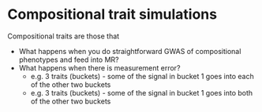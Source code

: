 # Compositional trait simulations

Compositional traits are those that 

- What happens when you do straightforward GWAS of compositional phenotypes and feed into MR?
- What happens when there is measurement error?
  - e.g. 3 traits (buckets) - some of the signal in bucket 1 goes into each of the other two buckets
  - e.g. 3 traits (buckets) - some of the signal in bucket 1 goes into both of the other two buckets

